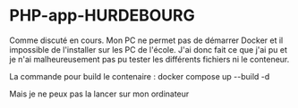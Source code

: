 # PHP-app-HURDEBOURG

Comme discuté en cours. Mon PC ne permet pas de démarrer Docker et il impossible de l'installer sur les PC de l'école.
J'ai donc fait ce que j'ai pu et je n'ai malheureusement pas pu tester les différents fichiers ni le conteneur.

La commande pour build le contenaire :
docker compose up --build -d

Mais je ne peux pas la lancer sur mon ordinateur
